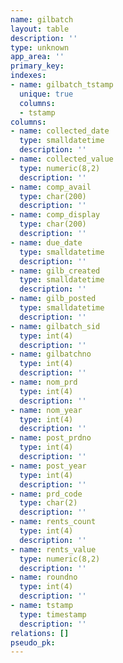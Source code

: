```yaml
---
name: gilbatch
layout: table
description: ''
type: unknown
app_area: ''
primary_key: 
indexes:
- name: gilbatch_tstamp
  unique: true
  columns:
  - tstamp
columns:
- name: collected_date
  type: smalldatetime
  description: ''
- name: collected_value
  type: numeric(8,2)
  description: ''
- name: comp_avail
  type: char(200)
  description: ''
- name: comp_display
  type: char(200)
  description: ''
- name: due_date
  type: smalldatetime
  description: ''
- name: gilb_created
  type: smalldatetime
  description: ''
- name: gilb_posted
  type: smalldatetime
  description: ''
- name: gilbatch_sid
  type: int(4)
  description: ''
- name: gilbatchno
  type: int(4)
  description: ''
- name: nom_prd
  type: int(4)
  description: ''
- name: nom_year
  type: int(4)
  description: ''
- name: post_prdno
  type: int(4)
  description: ''
- name: post_year
  type: int(4)
  description: ''
- name: prd_code
  type: char(2)
  description: ''
- name: rents_count
  type: int(4)
  description: ''
- name: rents_value
  type: numeric(8,2)
  description: ''
- name: roundno
  type: int(4)
  description: ''
- name: tstamp
  type: timestamp
  description: ''
relations: []
pseudo_pk: 
---
```


